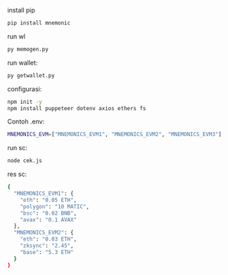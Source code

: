 
install pip
```bash
pip install mnemonic
```
run wl
```bash
py memogen.py
```
run wallet:
```bash
py getwallet.py
```
configurasi:
```bash
npm init -y
npm install puppeteer dotenv axios ethers fs
```
Contoh .env:
```bash
MNEMONICS_EVM=["MNEMONICS_EVM1", "MNEMONICS_EVM2", "MNEMONICS_EVM3"]
```
run sc:
```bash
node cek.js
```
res sc:
```bash
{
  "MNEMONICS_EVM1": {
    "eth": "0.05 ETH",
    "polygon": "10 MATIC",
    "bsc": "0.02 BNB",
    "avax": "0.1 AVAX"
  },
  "MNEMONICS_EVM2": {
    "eth": "0.03 ETH",
    "zksync": "2.45",
    "base": "5.3 ETH"
  }
}
```
